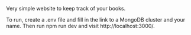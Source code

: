 Very simple website to keep track of your books. 

To run, create a .env file and fill in the link to a MongoDB cluster and your name. Then run npm run dev and visit http://localhost:3000/. 